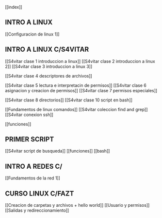 [[index]]

## INTRO A LINUX
[[Configuracion de linux 1]]

## INTRO A LINUX C/S4VITAR
[[S4vitar clase 1 introduccion a linux]]
[[S4vitar clase 2 introduccion a linux 2]]
[[S4vitar clase 3 introduccion a linux 3]]

[[S4vitar clase 4 descriptores de archivos]]

[[S4vitar clase 5 lectura e interpretacin de permisos]]
[[S4vitar clase 6 asignacion y creacion de permisos]]
[[S4vitar clase 7 permisos especiales]]

[[S4vitar clase 8 directorios]]
[[S4vitar clase 10 script en bash]]

[[Fundamentos de linux comandos]]
[[S4vitar coleccion find and grep]]
[[S4vitar conexion ssh]]

[[funciones]]
## PRIMER SCRIPT
[[S4vitar script de busqueda]]
[[funciones]]
[[bash]]


## INTRO A REDES C/
[[Fundamentos de la red 1]]




## CURSO LINUX C/FAZT
[[Creacion de carpetas y archivos + hello world]]
[[Usuario y permisos]]
[[Salidas y redireccionamiento]]